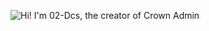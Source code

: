 ![Hi! I'm 02-Dcs, the creator of Crown Admin](https://svg-banners.vercel.app/api?type=rainbow&text1=Crown%20Admin%20👑&width=800&height=400)
